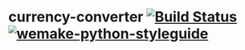# currency-converter [![Build Status](https://app.travis-ci.com/salliko/currency-converter.svg?branch=main)](https://app.travis-ci.com/salliko/currency-converter) [![wemake-python-styleguide](https://img.shields.io/badge/style-wemake-000000.svg)](https://github.com/wemake-services/wemake-python-styleguide)
